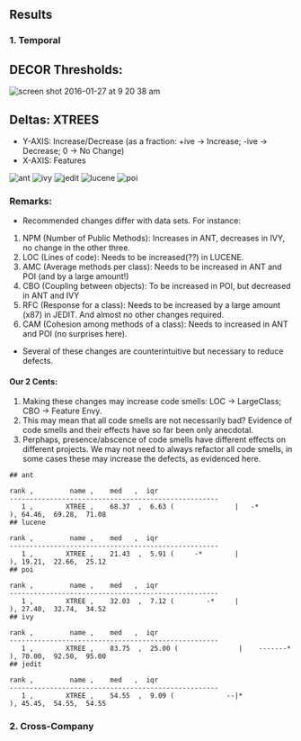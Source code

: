 ## Results

### 1. Temporal

## DECOR Thresholds:
![screen shot 2016-01-27 at 9 20 38 am](https://cloud.githubusercontent.com/assets/1433964/12616103/65806a72-c4d7-11e5-8a01-43202ef1e96a.png)


## Deltas: XTREES
 - Y-AXIS: Increase/Decrease (as a fraction: +ive -> Increase; -ive -> Decrease; 0 -> No Change)
 - X-AXIS: Features
 
![ant](https://cloud.githubusercontent.com/assets/1433964/12613186/01230b0e-c4c6-11e5-9a71-5c31b6b8a1f2.png)
![ivy](https://cloud.githubusercontent.com/assets/1433964/12613188/028f973c-c4c6-11e5-85db-aadba7714ee7.png)
![jedit](https://cloud.githubusercontent.com/assets/1433964/12613191/06004e16-c4c6-11e5-876c-13adbbb6a8c4.png)
![lucene](https://cloud.githubusercontent.com/assets/1433964/12613193/080ed998-c4c6-11e5-8226-dd7ae27460ac.png)
![poi](https://cloud.githubusercontent.com/assets/1433964/12613196/0d12ec2c-c4c6-11e5-8817-61728923907d.png)

### Remarks:
 - Recommended changes differ with data sets. For instance:
  1.  NPM (Number of Public Methods): Increases in ANT, decreases in IVY, no change in the other three.
  2.  LOC (Lines of code): Needs to be increased(??) in LUCENE.
  3.  AMC (Average methods per class): Needs to be increased in ANT and POI (and by a large amount!)
  4.  CBO (Coupling between objects): To be increased in POI, but decreased in ANT and IVY
  5.  RFC (Response for a class): Needs to be increased by a large amount (x87) in JEDIT. And almost no other changes required.
  6.  CAM (Cohesion among methods of a class): Needs to increased in ANT and POI (no surprises here).
 - Several of these changes are counterintuitive but necessary to reduce defects. 

#### Our 2 Cents:
1. Making these changes may increase code smells: LOC -> LargeClass; CBO -> Feature Envy. 
2. This may mean that all code smells are not necessarily bad? Evidence of code smells and their effects have so far been only anecdotal. 
3. Perphaps, presence/abscence of code smells have different effects on different projects. We may not need to always refactor all code smells, in some cases these may increase the defects, as evidenced here.

```
## ant

rank ,         name ,    med   ,  iqr
----------------------------------------------------
   1 ,        XTREE ,    68.37  ,  6.63 (               |   -*         ), 64.46,  69.28,  71.08
## lucene

rank ,         name ,    med   ,  iqr
----------------------------------------------------
   1 ,        XTREE ,    21.43  ,  5.91 (     -*        |              ), 19.21,  22.66,  25.12
## poi

rank ,         name ,    med   ,  iqr
----------------------------------------------------
   1 ,        XTREE ,    32.03  ,  7.12 (        -*     |              ), 27.40,  32.74,  34.52
## ivy

rank ,         name ,    med   ,  iqr
----------------------------------------------------
   1 ,        XTREE ,    83.75  ,  25.00 (               |    -------*  ), 70.00,  92.50,  95.00
## jedit

rank ,         name ,    med   ,  iqr
----------------------------------------------------
   1 ,        XTREE ,    54.55  ,  9.09 (             --|*             ), 45.45,  54.55,  54.55
```

### 2. Cross-Company

